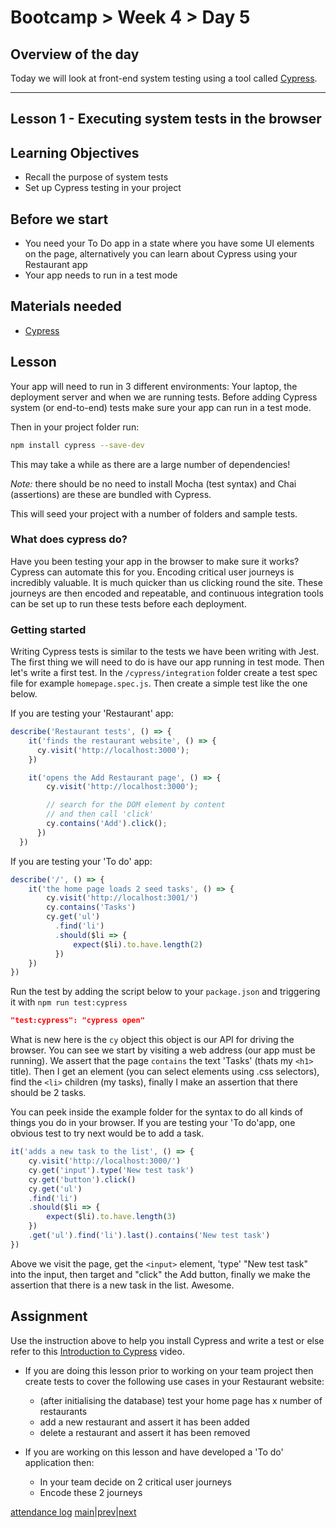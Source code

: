 # Bootcamp > Week 4 > Day 5

## Overview of the day
Today we will look at front-end system testing using a tool called [Cypress](https://www.cypress.io/).

----

## Lesson 1 - Executing system tests in the browser

## Learning Objectives

* Recall the purpose of system tests
* Set up Cypress testing in your project

## Before we start

* You need your To Do app in a state where you have some UI elements on the page, alternatively you can learn about Cypress using your Restaurant app
* Your app needs to run in a test mode

## Materials needed

* [Cypress](https://www.cypress.io/)

## Lesson

Your app will need to run in 3 different environments: Your laptop, the deployment server and when we are running tests. Before adding Cypress system (or end-to-end) tests make sure your app can run in a test mode.

Then in your project folder run:

```sh
npm install cypress --save-dev
```

This may take a while as there are a large number of dependencies!

*Note:* there should be no need to install Mocha (test syntax) and Chai (assertions) are these are bundled with Cypress.

This will seed your project with a number of folders and sample tests. 

### What does cypress do?

Have you been testing your app in the browser to make sure it works? Cypress can automate this for you. Encoding critical user journeys is incredibly valuable. It is much quicker than us clicking round the site. These journeys are then encoded and repeatable, and continuous integration tools can be set up to run these tests before each deployment.

### Getting started

Writing Cypress tests is similar to the tests we have been writing with Jest. The first thing we will need to do is have our app running in test mode. Then let's write a first test. In the `/cypress/integration` folder create a test spec file for example `homepage.spec.js`. Then create a simple test like the one below.

If you are testing your 'Restaurant' app:

```javascript
describe('Restaurant tests', () => {
    it('finds the restaurant website', () => {
      cy.visit('http://localhost:3000');
    })

    it('opens the Add Restaurant page', () => {
        cy.visit('http://localhost:3000');

        // search for the DOM element by content 
        // and then call 'click'
        cy.contains('Add').click();
      })
  })
```

If you are testing your 'To do' app:

```javascript
describe('/', () => {
    it('the home page loads 2 seed tasks', () => {
        cy.visit('http://localhost:3001/')
        cy.contains('Tasks')
        cy.get('ul')
          .find('li')
          .should($li => {
              expect($li).to.have.length(2)
          })
    })
})
```
Run the test by adding the script below to your `package.json` and triggering it with `npm run test:cypress`

```json
"test:cypress": "cypress open"
```

What is new here is the `cy` object this object is our API for driving the browser. You can see we start by visiting a web address (our app must be running). We assert that the page `contains` the text 'Tasks' (thats my `<h1>` title). Then I get an element (you can select elements using .css selectors), find the `<li>` children (my tasks), finally I make an assertion that there should be 2 tasks.

You can peek inside the example folder for the syntax to do all kinds of things you do in your browser. If you are testing your 'To do'app, one obvious test to try next would be to add a task.

```javascript
it('adds a new task to the list', () => {
    cy.visit('http://localhost:3000/')
    cy.get('input').type('New test task')
    cy.get('button').click()
    cy.get('ul')
    .find('li')
    .should($li => {
        expect($li).to.have.length(3)
    })
    .get('ul').find('li').last().contains('New test task')
})
```
Above we visit the page, get the `<input>` element, 'type' "New test task" into the input, then target and "click" the Add button, finally we make the assertion that there is a new task in the list. Awesome.

## Assignment
Use the instruction above to help you install Cypress and write a test or else refer to this [Introduction to Cypress](https://docs.cypress.io/guides/getting-started/writing-your-first-test.html#Add-a-test-file) video.

* If you are doing this lesson prior to working on your team project then create tests to cover the following use cases in your Restaurant website:
     * (after initialising the database) test your home page has x number of restaurants
     * add a new restaurant and assert it has been added
     * delete a restaurant and assert it has been removed

* If you are working on this lesson and have developed a 'To do' application then:
     * In your team decide on 2 critical user journeys
     * Encode these 2 journeys

[attendance log](https://platform.whitehat.org.uk/apprentice/attendance-log/172)
[main](/swe)|[prev](/swe/bootcamp/wk4/day4.html)|[next](/swe/bootcamp/wk5/day1.html)